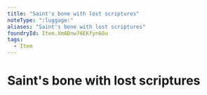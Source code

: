 ```yaml
---
title: "Saint's bone with lost scriptures"
noteType: ":luggage:"
aliases: "Saint's bone with lost scriptures"
foundryId: Item.XmADnw76EKfyn6Ou
tags:
  - Item
---
```


# Saint's bone with lost scriptures
